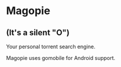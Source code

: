 # Magopie
## (It's a silent "O")

Your personal torrent search engine.

Magopie uses gomobile for Android support.
